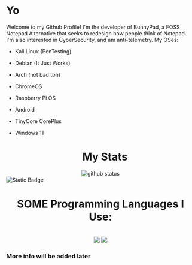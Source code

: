 # Yo
Welcome to my Github Profile! I'm the developer of BunnyPad, a FOSS Notepad Alternative that seeks to redesign how people think of Notepad.
I'm also interested in CyberSecurity, and am anti-telemetry.
My OSes:
- Kali Linux (PenTesting)
- Debian (It Just Works)
- Arch (not bad tbh)
- ChromeOS
- Raspberry Pi OS
- Android
- TinyCore CorePlus
- Windows 11

  <h1 align='center'>My Stats</h2>
<div align='center'>
  <img align='center' src="https://github-readme-stats.vercel.app/api?username=GarryStraitYT&layout=compact&show_icons=true&count_private=true&theme=dark" alt="github status"/>
</div><img alt="Static Badge" src="https://img.shields.io/badge/BunnyPad%20Developer%20Code-001-0078d7">
<h1 align='center'><strong>SOME</strong> Programming Languages I Use:</h1>
<br>
<div align='center'>
  <img src='https://img.shields.io/badge/-HTML-000000?logo=html5&logoColor=orange&style=for-the-badge'>
  <img src='https://img.shields.io/badge/-PYTHON-000000?logo=python&style=for-the-badge'>

</div>

### More info will be added later
